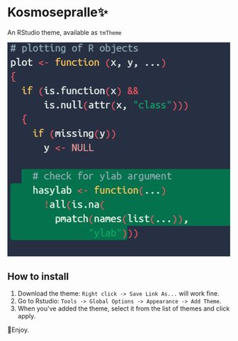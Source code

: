 # Kosmosepralle:sparkles:
An RStudio theme, available as `tmTheme` 

![This is how it looks like](Kosmosepralle_illustration.PNG)

## How to install
1. Download the theme: `Right click -> Save Link As...` will work fine.
2. Go to Rstudio: `Tools -> Global Options -> Appearance -> Add Theme`. 
3. When you've added the theme, select it from the list of themes and click apply. 

:rocket:Enjoy.
